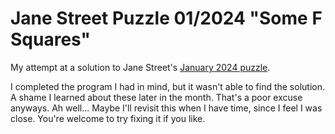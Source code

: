 # Jane Street Puzzle 01/2024 "Some F Squares"
My attempt at a solution to Jane Street's [January 2024 puzzle](https://www.janestreet.com/puzzles/some-f-squares-index/).

I completed the program I had in mind, but it wasn't able to find the solution.
A shame I learned about these later in the month. That's a poor excuse anyways.
Ah well... Maybe I'll revisit this when I have time, since I feel I was close.
You're welcome to try fixing it if you like.
